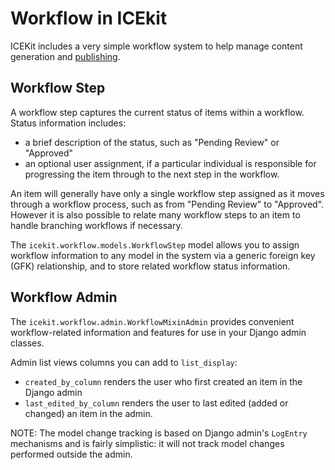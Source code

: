 # Workflow in ICEkit

ICEKit includes a very simple workflow system to help manage content generation
and [publishing][].


## Workflow Step

A workflow step captures the current status of items within a workflow. Status
information includes:

 * a brief description of the status, such as "Pending Review" or "Approved"
 * an optional user assignment, if a particular individual is responsible for
   progressing the item through to the next step in the workflow.

An item will generally have only a single workflow step assigned as it moves
through a workflow process, such as from "Pending Review" to "Approved".
However it is also possible to relate many workflow steps to an item to handle
branching workflows if necessary.

The `icekit.workflow.models.WorkflowStep` model allows you to assign workflow
information to any model in the system via a generic foreign key (GFK)
relationship, and to store related workflow status information.


## Workflow Admin

The `icekit.workflow.admin.WorkflowMixinAdmin` provides convenient workflow-related
information and features for use in your Django admin classes.

Admin list views columns you can add to `list_display`:

* `created_by_column` renders the user who first created an item in the Django admin
* `last_edited_by_column` renders the user to last edited (added or changed) an
  item in the admin.

NOTE: The model change tracking is based on Django admin's `LogEntry`
mechanisms and is fairly simplistic: it will not track model changes performed
outside the admin.


[publishing]: publishing.md
